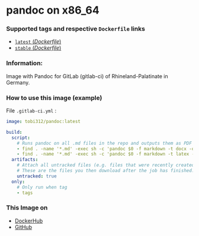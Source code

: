 # pandoc on x86_64  

### Supported tags and respective `Dockerfile` links
-	[`latest` (*Dockerfile*)](https://github.com/Tob1asDocker/docker-pandoc/blob/master/Dockerfile)
-	[`stable` (*Dockerfile*)](https://github.com/Tob1asDocker/docker-pandoc/blob/master/Dockerfile-stable)

### Information:  

Image with Pandoc for GitLab (gitlab-ci) of Rhineland-Palatinate in Germany.  

### How to use this image (example)

File ```.gitlab-ci.yml``` :  

```yml
image: tobi312/pandoc:latest

build:
  script:
    # Runs pandoc on all .md files in the repo and outputs them as PDF and DOCX
    - find . -name '*.md' -exec sh -c 'pandoc $0 -f markdown -t docx -o $0.docx' {} \;
    - find . -name '*.md' -exec sh -c 'pandoc $0 -f markdown -t latex --latex-engine=xelatex --toc -V lang=ngerman -V papersize=a4paper -V geometry:portrait -V documentclass=article -o $0.pdf' {} \;
  artifacts:
    # Attach all untracked files (e.g. files that were recently created and not yet committed to git) as artifacts.
    # These are the files you then download after the job has finished.
    untracked: true
  only:
    # Only run when tag
    - tags

```

### This Image on  
* [DockerHub](https://hub.docker.com/r/tobi312/pandoc/)
* [GitHub](https://github.com/Tob1asDocker/docker-pandoc)
